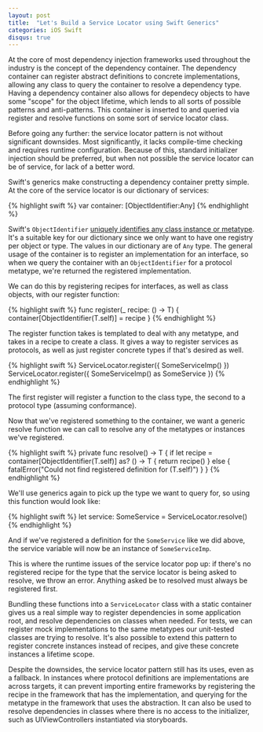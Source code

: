 ```yaml
---
layout: post
title:  "Let's Build a Service Locator using Swift Generics"
categories: iOS Swift
disqus: true
---
```


At the core of most dependency injection frameworks used throughout the industry is the concept of the dependency container. The dependency container can register abstract definitions to concrete implementations, allowing any class to query the container to resolve a dependency type. Having a dependency container also allows for dependecy objects to have some "scope" for the object lifetime, which lends to all sorts of possible patterns and anti-patterns. This container is inserted to and queried via register and resolve functions on some sort of service locator class.

Before going any further: the service locator pattern is not without significant downsides. Most significantly, it lacks compile-time checking and requires runtime configuration. Because of this, standard initializer injection should be preferred, but when not possible the service locator can be of service, for lack of a better word.

Swift's generics make constructing a dependency container pretty simple. At the core of the service locator is our dictionary of services:

{% highlight swift %}
var container: [ObjectIdentifier:Any]
{% endhighlight %}

Swift's `ObjectIdentifier` [uniquely identifies any class instance or metatype](https://github.com/apple/swift/blob/master/stdlib/public/core/ObjectIdentifier.swift#L32). It's a suitable key for our dictionary since we only want to have one registry per object or type. The values in our dictionary are of `Any` type. The general usage of the container is to register an implementation for an interface, so when we query the container with an `ObjectIdentifier` for a protocol metatype, we're returned the registered implementation.

We can do this by registering recipes for interfaces, as well as class objects, with our register function:

{% highlight swift %}
func register<T>(_ recipe: () -> T) {
  container[ObjectIdentifier(T.self)] = recipe
}
{% endhighlight %}

The register function takes is templated to deal with any metatype, and takes in a recipe to create a class. It gives a way to register services as protocols, as well as just register concrete types if that's desired as well.

{% highlight swift %}
ServiceLocator.register({ SomeServiceImp() })
ServiceLocator.register({ SomeServiceImp() as SomeService })
{% endhighlight %}

The first register will register a function to the class type, the second to a protocol type (assuming conformance).

Now that we've registered something to the container, we want a generic resolve function we can call to resolve any of the metatypes or instances we've registered.

{% highlight swift %}
private func resolve<T>() -> T {
    if let recipe = container[ObjectIdentifier(T.self)] as? () -> T {
        return recipe()
    } else {
        fatalError("Could not find registered definition for \(T.self)")
    }
}
{% endhighlight %}

We'll use generics again to pick up the type we want to query for, so using this function would look like:

{% highlight swift %}
let service: SomeService = ServiceLocator.resolve()
{% endhighlight %}

And if we've registered a definition for the `SomeService` like we did above, the service variable will now be an instance of `SomeServiceImp`.

This is where the runtime issues of the service locator pop up: if there's no registered recipe for the type that the service locator is being asked to resolve, we throw an error. Anything asked be to resolved must always be registered first.

Bundling these functions into a `ServiceLocator` class with a static container gives us a real simple way to register dependencies in some application root, and resolve dependencies on classes when needed. For tests, we can register mock implementations to the same metatypes our unit-tested classes are trying to resolve. It's also possible to extend this pattern to register concrete instances instead of recipes, and give these concrete instances a lifetime scope.

Despite the downsides, the service locator pattern still has its uses, even as a fallback. In instances where protocol definitions are implementations are across targets, it can prevent importing entire frameworks by registering the recipe in the framework that has the implementation, and querying for the metatype in the framework that uses the abstraction. It can also be used to resolve dependencies in classes where there is no access to the initializer, such as UIViewControllers instantiated via storyboards.